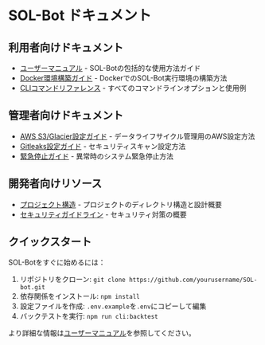 # SOL-Bot ドキュメント

## 利用者向けドキュメント

- [ユーザーマニュアル](./UserManual.md) - SOL-Botの包括的な使用方法ガイド
- [Docker環境構築ガイド](./Docker-Setup.md) - DockerでのSOL-Bot実行環境の構築方法
- [CLIコマンドリファレンス](../src/scripts/cliCommands.md) - すべてのコマンドラインオプションと使用例

## 管理者向けドキュメント

- [AWS S3/Glacier設定ガイド](./AWS-S3-SETUP.md) - データライフサイクル管理用のAWS設定方法
- [Gitleaks設定ガイド](./gitleaks-setup.md) - セキュリティスキャン設定方法
- [緊急停止ガイド](./EmergencyStopGuide.md) - 異常時のシステム緊急停止方法

## 開発者向けリソース

- [プロジェクト構造](../PROJECT_STRUCTURE.md) - プロジェクトのディレクトリ構造と設計概要
- [セキュリティガイドライン](../SECURITY.md) - セキュリティ対策の概要

## クイックスタート

SOL-Botをすぐに始めるには：

1. リポジトリをクローン: `git clone https://github.com/yourusername/SOL-bot.git`
2. 依存関係をインストール: `npm install`
3. 設定ファイルを作成: `.env.example`を`.env`にコピーして編集
4. バックテストを実行: `npm run cli:backtest`

より詳細な情報は[ユーザーマニュアル](./UserManual.md)を参照してください。
